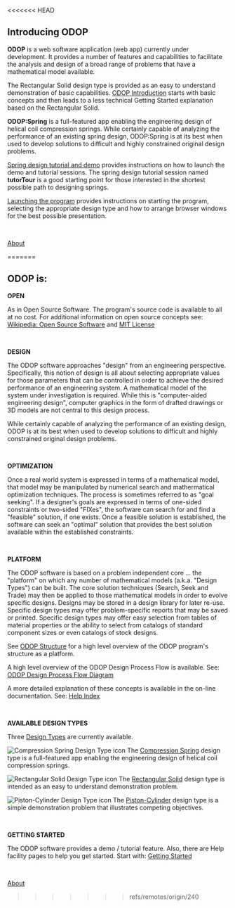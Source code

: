 <<<<<<< HEAD
## Introducing ODOP

**ODOP** is a web software application (web app) currently under development.
It provides a number of features and capabilities to facilitate the analysis 
and design of a broad range of problems that have a mathematical model available. 

The Rectangular Solid design type is provided as an easy to understand demonstration
of basic capabilities.
[ODOP Introduction](ODOPintro) starts with basic concepts and then leads to a
less technical Getting Started explanation based on the Rectangular Solid.

**ODOP:Spring** is a full-featured app enabling the engineering 
design of helical coil compression springs.
While certainly capable of analyzing the performance of an existing spring design,
ODOP:Spring is at its best when used to develop solutions to difficult and 
highly constrained original design problems.

[Spring design tutorial and demo](../Help/gettingStartedSpring) provides instructions
on how to launch the demo and tutorial sessions.
The spring design tutorial session named **tutorTour** is a good starting point for those
interested in the shortest possible path to designing springs.

[Launching the program](../Help/launchODOP) provides instructions on starting the program,
selecting the appropriate design type and how to arrange browser windows for the best
possible presentation.

&nbsp;

[About](./)

=======
## ODOP is:   


**OPEN**   

As in Open Source Software. 
The program's source code is available to all at no cost.
For additional information on open source concepts see:
[Wikipedia: Open Source Software](https://en.wikipedia.org/wiki/Open-source_software)
and 
[MIT License](https://github.com/thegrumpys/odop/blob/master/LICENSE)
   
&nbsp;

**DESIGN**   

The ODOP software approaches "design" from an engineering perspective.
Specifically, this notion of design is all about selecting appropriate values 
for those parameters that can be controlled in order to achieve the desired 
performance of an engineering system.
A mathematical model of the system under investigation is required.
While this is "computer-aided engineering design", 
computer graphics in the form of drafted drawings or 3D models are 
not central to this design process.

While certainly capable of analyzing the performance of an existing design,
ODOP is at its best when used to develop solutions to difficult and 
highly constrained original design problems.

&nbsp;

**OPTIMIZATION**   

Once a real world system is expressed in terms of a mathematical model,
that model may be manipulated by numerical search and mathermatical optimization techniques.
The process is sometimes referred to as "goal seeking".
If a designer's goals are expressed in terms of one-sided constraints
or two-sided "FIXes", the software can search for and find a "feasible" solution, if one exists.
Once a feasible solution is established, the software can seek an "optimal" solution
that provides the best solution available within the established constraints. 
   
&nbsp;

**PLATFORM**   

The ODOP software is based on a problem independent core ... the "platform" on which
any number of mathematical models (a.k.a. "Design Types") can be built.
The core solution techniques (Search, Seek and Trade) may then be applied to
those mathematical models in order to evolve specific designs.
Designs may be stored in a design library for later re-use.
Specific design types may offer problem-specific reports that may be saved or printed.
Specific design types may offer easy selection from tables of material properties
or the ability to select from catalogs of standard component sizes or even
catalogs of stock designs.

See [ODOP Structure](png/ODOP_StructureDiagram.png) 
for a high level overview of the ODOP program's structure as a platform.

A high level overview of the ODOP Design Process Flow is available.  See: 
[ODOP Design Process Flow Diagram](./png/DesignProcessFlowDiagram.png)
   
A more detailed explanation of these concepts is available in the on-line documentation. 
See: [Help Index](../Help/index)

&nbsp;

**AVAILABLE DESIGN TYPES**   

Three [Design Types](../Help/DesignTypes) are currently available.
   
![Compression Spring Design Type icon](https://raw.githubusercontent.com/thegrumpys/odop/master/client/public/designtypes/Spring/Compression/favicon.ico "Compression Spring Design Type") 
The [Compression Spring](../Help/DesignTypes/c_spring) design type is a full-featured app 
enabling the engineering design of helical coil compression springs.

![Rectangular Solid Design Type icon](https://raw.githubusercontent.com/thegrumpys/odop/master/client/public/designtypes/Solid/favicon.ico "Rectangular Solid Design Type") 
The [Rectangular Solid](../Help/DesignTypes/r_solid) design type is intended as an 
easy to understand demonstration problem.

![Piston-Cylinder Design Type icon](https://raw.githubusercontent.com/thegrumpys/odop/master/client/public/designtypes/Piston-Cylinder/favicon.ico "Piston-Cylinder Design Type") 
The [Piston-Cylinder](../Help/DesignTypes/pcyl) design type is a simple demonstration problem 
that illustrates competing objectives.

&nbsp;

**GETTING STARTED**   

The ODOP software provides a demo / tutorial feature. 
Also, there are Help facility pages to help you get started. 
Start with: 
[Getting Started](../Help/gettingStarted)

&nbsp;

[About](./)
>>>>>>> refs/remotes/origin/240
